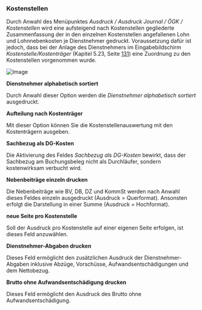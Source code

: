 ### Kostenstellen

Durch Anwahl des Menüpunktes *Ausdruck / Ausdruck Journal / ÖGK / Kostenstellen* wird eine aufsteigend nach Kostenstellen gegliederte Zusammenfassung der in den einzelnen Kostenstellen angefallenen Lohn und Lohnnebenkosten je Dienstnehmer gedruckt. Voraussetzung dafür ist jedoch, dass bei der Anlage des Dienstnehmers im Eingabebildschirm *Kostenstelle/Kostenträger* (Kapitel 5.23, Seite [131](#kostenstellekostenträger)) eine Zuordnung zu den Kostenstellen vorgenommen wurde.

![Image](<img/image227.png>)

**Dienstnehmer alphabetisch sortiert**

Durch Anwahl dieser Option werden die *Dienstnehmer alphabetisch sortiert* ausgedruckt.

**Aufteilung nach Kostenträger**

Mit dieser Option können Sie die Kostenstellenauswertung mit den Kostenträgern ausgeben.

**Sachbezug als DG-Kosten**

Die Aktivierung des Feldes *Sachbezug als DG-Kosten* bewirkt, dass der Sachbezug am Buchungsbeleg nicht als Durchläufer, sondern kostenwirksam verbucht wird.

**Nebenbeiträge einzeln drucken**

Die Nebenbeiträge wie BV, DB, DZ und KommSt werden nach Anwahl dieses Feldes einzeln ausgedruckt (Ausdruck = Querformat). Ansonsten erfolgt die Darstellung in einer Summe (Ausdruck = Hochformat).

**neue Seite pro Kostenstelle**

Soll der Ausdruck pro Kostenstelle auf einer eigenen Seite erfolgen, ist dieses Feld anzuwählen.

**Dienstnehmer-Abgaben drucken**

Dieses Feld ermöglicht den zusätzlichen Ausdruck der Dienstnehmer-Abgaben inklusive Abzüge, Vorschüsse, Aufwandsentschädigungen und dem Nettobezug.

**Brutto ohne Aufwandsentschädigung drucken**

Dieses Feld ermöglicht den Ausdruck des Brutto ohne Aufwandsentschädigung.